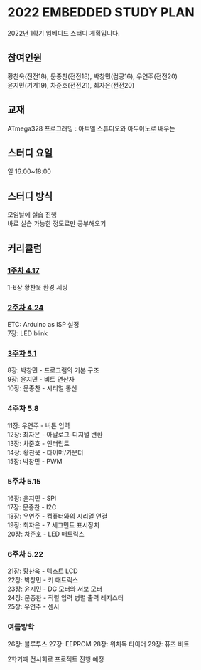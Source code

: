 # 2022 EMBEDDED STUDY PLAN

2022년 1학기 임베디드 스터디 계획입니다.

## 참여인원  
황찬욱(전전18), 문종찬(전전18), 박창민(컴공16), 우연주(전전20)  
윤지민(기계19), 차준호(전전21), 최자은(전전20)  
  
## 교재  
ATmega328 프로그래밍 : 아트멜 스튜디오와 아두이노로 배우는  
  
## 스터디 요일  
일 16:00~18:00  
  
## 스터디 방식  
모임날에 실습 진행  
바로 실습 가능한 정도로만 공부해오기  
  
## 커리큘럼  

### [1주차 4.17](/Weekly%20Summary/EMBEDDED_STUDY_1%EC%A3%BC%EC%B0%A8.pdf)  
1-6장 황찬욱 환경 세팅  

### [2주차 4.24](/Weekly%20Summary/EMBEDDED_STUDY_2%EC%A3%BC%EC%B0%A8.pdf)  
ETC: Arduino as ISP 설정  
7장:  LED blink  

### [3주차 5.1](/Weekly%20Summary/EMBEDDED_STUDY_3%EC%A3%BC%EC%B0%A8.pdf)
8장:  박창민 - 프로그램의 기본 구조  
9장:  윤지민 - 비트 연산자  
10장: 문종찬 - 시리얼 통신  

### 4주차 5.8 
11장: 우연주 - 버튼 입력  
12장: 최자은 - 아날로그-디지털 변환  
13장: 차준호 - 인터럽트  
14장: 황찬욱 - 타이머/카운터  
15장: 박창민 - PWM  

### 5주차 5.15
16장: 윤지민 - SPI  
17장: 문종찬 - I2C  
18장: 우연주 - 컴퓨터와의 시리얼 연결    
19장: 최자은 - 7 세그먼트 표시장치  
20장: 차준호 - LED 매트릭스  

### 6주차 5.22  
21장: 황찬욱 - 텍스트 LCD  
22장: 박창민 - 키 매트릭스  
23장: 윤지민 - DC 모터와 서보 모터  
24장: 문종찬 - 직렬 입력 병렬 출력 레지스터  
25장: 우연주 - 센서  

### 여름방학
26장: 블루투스
27장: EEPROM
28장: 워치독 타이머
29장: 퓨즈 비트
  
2학기때 전시회로 프로젝트 진행 예정  
